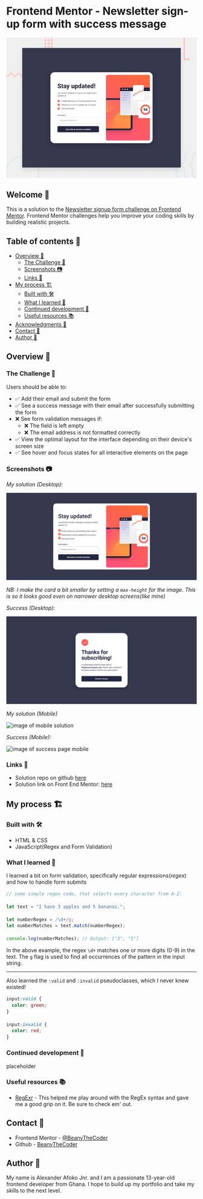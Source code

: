 # Frontend Mentor - Newsletter sign-up form with success message

![preview](./design/desktop-preview.jpg)

## Welcome 👋

This is a solution to the [Newsletter signup form challenge on Frontend Mentor](https://www.frontendmentor.io/challenges/newsletter-signup-form-with-success-message-3FC1AZbNrv). Frontend Mentor challenges help you improve your coding skills by building realistic projects.

## Table of contents 📑

- [Overview 🌟](#overview-🌟)
  - [The Challenge 🧪](#the-challenge-🧪)
  - [Screenshots 📷](#screenshots-📷)
  - [Links 🔗](#links-🔗)
- [My process 🏗️](#my-process-🏗️)
  - [Built with 🛠️](#built-with-🛠️)
  - [What I learned 🧠](#what-i-learned-🧠)
  - [Continued development 🚀](#continued-development-🚀)
  - [Useful resources 📚](#useful-resources-📚)
- [Acknowledgments 🙏](#acknowledgments-🙏)
- [Contact 📧](#contact-📧)
- [Author 👤](#author-👤)

## Overview 🌟

### The Challenge 🧪

Users should be able to:

- ✅ Add their email and submit the form
- ✅ See a success message with their email after successfully submitting the form
- ❌ See form validation messages if:
  - ❌ The field is left empty
  - ❌ The email address is not formatted correctly
- ✅ View the optimal layout for the interface depending on their device's screen size
- ✅ See hover and focus states for all interactive elements on the page

### Screenshots 📷

_My solution (Desktop):_

![image of desktop solution](./readme-images/desktop.png)

_NB: I make the card a bit smaller by setting a `max-height` for the image. This is so it looks good even on narrower desktop screens(like mine)_ 

_Success (Desktop):_

![image of success page desktop](./readme-images/desktop-success.png)

_My solution (Mobile)_

![image of mobile solution]()

_Success (Mobile):_

![image of success page mobile]()

### Links 🔗

- Solution repo on github [here](https://github.com/BeanyTheCoder/newsletter-sign-up-with-success-message-main)
- Solution link on Front End Mentor: [here](https://www.frontendmentor.io/solutions/newsletter-signup-form-with-success-message-WJWYfDTJDR)

## My process 🏗️

### Built with 🛠️

- HTML & CSS
- JavaScript(Regex and Form Validation)

### What I learned 🧠

I learned a bit on form validation, specifically regular expressions(_regex_) and how to handle form submits

```js
// some simple regex code, that selects every character from A-Z:

let text = "I have 3 apples and 5 bananas.";

let numberRegex = /\d+/g;
let numberMatches = text.match(numberRegex);

console.log(numberMatches); // Output: ["3", "5"]
```

In the above example, the regex `\d+` matches one or more digits (0-9) in the text. The `g` flag is used to find all occurrences of the pattern in the input string.

---

Also learned the `:valid` and `:invalid` pseudoclasses, which I never knew existed!

```css
input:valid {
  color: green;
}

input:invalid {
  color: red;
}
```

### Continued development 🚀

placeholder

### Useful resources 📚

- [RegExr](https://regexr.com/) - This helped me play around with the RegEx syntax and gave me a good grip on it. Be sure to check em' out.

## Contact 📧

- Frontend Mentor - [@BeanyTheCoder](https://www.frontendmentor.io/profile/BeanyTheCoder)
- Github - [BeanyTheCoder](https://github.com/BeanyTheCoder)

## Author 👤

My name is Alexander Afoko Jnr. and I am a passionate 13-year-old frontend developer from Ghana.
I hope to build up my portfolio and take my skills to the next level.
